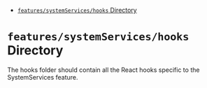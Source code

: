 <!-- START doctoc generated TOC please keep comment here to allow auto update -->
<!-- DON'T EDIT THIS SECTION, INSTEAD RE-RUN doctoc TO UPDATE -->

- [`features/systemServices/hooks` Directory](#featuressystemserviceshooks-directory)

<!-- END doctoc generated TOC please keep comment here to allow auto update -->

# `features/systemServices/hooks` Directory

The hooks folder should contain all the React hooks specific to the SystemServices feature.
